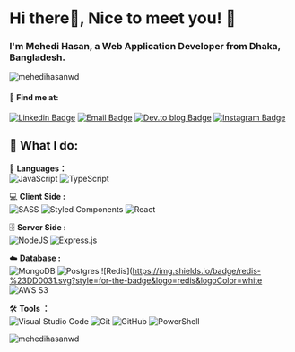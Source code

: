 <h1 align="left">Hi there👋, Nice to meet you! 💖</h1>
  <h3 align="left">I'm Mehedi Hasan, a Web Application Developer from Dhaka, Bangladesh.</h3>

  <p align="left"> <img
      src="https://komarev.com/ghpvc/?username=mehedihasanwd&label=Profile%20views&color=0e75b6&style=flat"
      alt="mehedihasanwd" /> </p>

  #### 📲 Find me at:

  [![Linkedin
  Badge](https://img.shields.io/badge/linkedin-%230077B5.svg?style=for-the-badge&logo=linkedin&logoColor=white&link=https://www.linkedin.com/in/mehedihasanwd/)](https://www.linkedin.com/in/mehedihasanwd/)
  [![Email
  Badge](https://img.shields.io/badge/Gmail-D14836?style=for-the-badge&logo=gmail&logoColor=white&link=mailto:hellomehediwd@gmail.com)](mailto:hellomehediwd@gmail.com)
  [![Dev.to blog
  Badge](https://img.shields.io/badge/dev.to-0A0A0A?style=for-the-badge&logo=dev.to&logoColor=white&link=https://dev.to/mehedihasanwd)](https://dev.to/mehedihasanwd)
  [![Instagram
  Badge](https://img.shields.io/badge/Instagram-%23E4405F.svg?style=for-the-badge&logo=Instagram&logoColor=white&link=https://www.instagram.com/mehedihasanwd)](https://instagram.com/mehedihasanwd)


  ## 💎 What I do:
 📄 <b>Languages：</b><br>
  ![JavaScript](https://img.shields.io/badge/javascript-%23323330.svg?style=for-the-badge&logo=javascript&logoColor=%23F7DF1E)
  ![TypeScript](https://img.shields.io/badge/typescript-%23007ACC.svg?style=for-the-badge&logo=typescript&logoColor=white)

 💻 <b> Client Side :
  </b><br>![SASS](https://img.shields.io/badge/SASS-hotpink.svg?style=for-the-badge&logo=SASS&logoColor=white)
  ![Styled
  Components](https://img.shields.io/badge/styled--components-DB7093?style=for-the-badge&logo=styled-components&logoColor=white)
  ![React](https://img.shields.io/badge/react-%2320232a.svg?style=for-the-badge&logo=react&logoColor=%2361DAFB)

 🗄 <b> Server Side : </b><br>
  ![NodeJS](https://img.shields.io/badge/node.js-6DA55F?style=for-the-badge&logo=node.js&logoColor=white)
  ![Express.js](https://img.shields.io/badge/express.js-%23404d59.svg?style=for-the-badge&logo=express&logoColor=%2361DAFB)

 ☁️ <b>Database : </b><br>
  ![MongoDB](https://img.shields.io/badge/MongoDB-%234ea94b.svg?style=for-the-badge&logo=mongodb&logoColor=white)
  ![Postgres](https://img.shields.io/badge/postgres-%23316192.svg?style=for-the-badge&logo=postgresql&logoColor=white)
  ![Redis](https://img.shields.io/badge/redis-%23DD0031.svg?style=for-the-badge&logo=redis&logoColor=white
  ![AWS S3](https://img.shields.io/badge/AWS-%23FF9900.svg?style=for-the-badge&logo=amazon-aws&logoColor=white)

 🛠️ <b>Tools ：</b><br> ![Visual Studio Code](https://img.shields.io/badge/Visual%20Studio%20Code-0078d7.svg?style=for-the-badge&logo=visual-studio-code&logoColor=white)
  ![Git](https://img.shields.io/badge/git-%23F05033.svg?style=for-the-badge&logo=git&logoColor=white)
  ![GitHub](https://img.shields.io/badge/github-%23121011.svg?style=for-the-badge&logo=github&logoColor=white)
  ![PowerShell](https://img.shields.io/badge/PowerShell-%235391FE.svg?style=for-the-badge&logo=powershell&logoColor=white)




  <p><img align="center"
      src="https://github-readme-stats.vercel.app/api/top-langs?username=mehedihasanwd&show_icons=true&locale=en&layout=compact"
      alt="mehedihasanwd" /></p>
